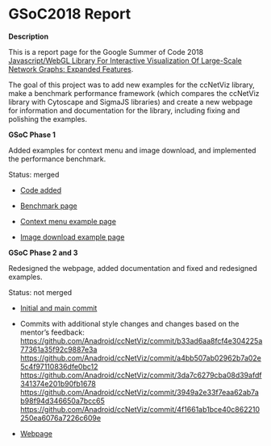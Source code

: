 GSoC2018 Report
====================================

**Description**

This is a report page for the Google Summer of Code 2018 [Javascript/WebGL Library For Interactive Visualization Of Large-Scale Network Graphs: Expanded Features](https://summerofcode.withgoogle.com/projects/#4811439500427264). 

The goal of this project was to add new examples for the ccNetViz library, make a benchmark performance framework (which compares the ccNetViz library with Cytoscape and SigmaJS libraries) and create a new webpage for information and documentation for the library, including fixing and polishing the examples. 

**GSoC Phase 1** 

Added examples for context menu and image download, and implemented the performance benchmark.

Status: merged

* [Code added](https://github.com/HelikarLab/ccNetViz/pull/18)

* [Benchmark page](https://anadroid.github.io/ccNetViz/examples/layout_performance.html)

* [Context menu example page](https://anadroid.github.io/ccNetViz/examples/context_menu.html)

* [Image download example page](https://anadroid.github.io/ccNetViz/examples/save_graph.html)


**GSoC Phase 2 and 3**

Redesigned the webpage, added documentation and fixed and redesigned examples.

Status: not merged

* [Initial and main commit](https://github.com/Anadroid/ccNetViz/commit/d0925ff867f2211fec7778e977da89e96d7adb10)

* Commits with additional style changes and changes based on the mentor’s feedback:
	https://github.com/Anadroid/ccNetViz/commit/b33ad6aa8fcf4e304225a77361a35f92c9887e3a
	https://github.com/Anadroid/ccNetViz/commit/a4bb507ab02962b7a02e5c4f97110836dfe0bc12
	https://github.com/Anadroid/ccNetViz/commit/3da7c6279cba08d39afdf341374e201b90fb1678
	https://github.com/Anadroid/ccNetViz/commit/3949a2e33f7eaa62ab7ab98f94d346650a7bcc65
	https://github.com/Anadroid/ccNetViz/commit/4f1661ab1bce40c862210250ea6076a7226c609e

* [Webpage](https://anadroid.github.io/ccNetViz/)
